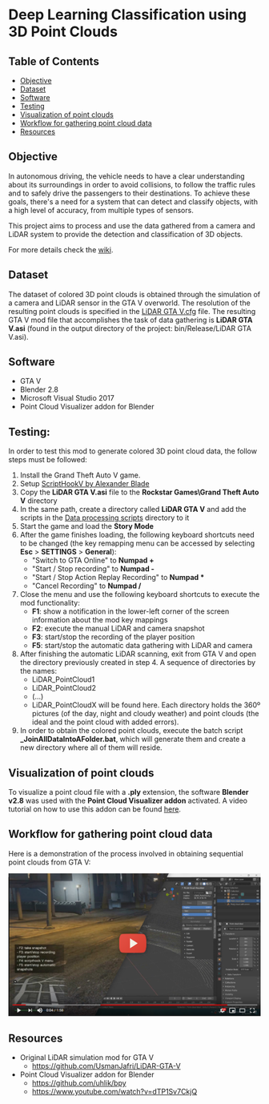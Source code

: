 # Deep Learning Classification using 3D Point Clouds 

## Table of Contents
- [Objective](#objective)
- [Dataset](#dataset)
- [Software](#software)
- [Testing](#testing)
- [Visualization of point clouds](#visualization-of-point-clouds)
- [Workflow for gathering point cloud data](#workflow-for-gathering-point-clooud-data)
- [Resources](#resources)

## Objective

In autonomous driving, the vehicle needs to have a clear understanding about its surroundings in order to avoid collisions, to follow the traffic rules and to safely drive the passengers to their destinations. To achieve these goals, there's a need for a system that can detect and classify objects, with a high level of accuracy, from multiple types of sensors. 

This project aims to process and use the data gathered from a camera and LiDAR system to provide the detection and classification of 3D objects. 

For more details check the [wiki](https://github.com/Diogo525/DL-Classification-using-3D-Point-Clouds/wiki).

## Dataset

The dataset of colored 3D point clouds is obtained through the simulation of a camera and LiDAR sensor in the GTA V overworld. The resolution of the resulting point clouds is specified in the [LiDAR GTA V.cfg](https://github.com/Diogo525/DL-Classification-using-3D-Point-Clouds/blob/master/Data%20processing%20scripts/LiDAR%20GTA%20V.cfg) file. The resulting GTA V mod file that accomplishes the task of data gathering is **LiDAR GTA V.asi** (found in the output directory of the project: bin/Release/LiDAR GTA V.asi).

## Software

- GTA V
- Blender 2.8
- Microsoft Visual Studio 2017
- Point Cloud Visualizer addon for Blender


## Testing:

In order to test this mod to generate colored 3D point cloud data, the follow steps must be followed:

1. Install the Grand Theft Auto V game.
2. Setup [ScriptHookV by Alexander Blade](http://www.dev-c.com/gtav/scripthookv/)
3. Copy the **LiDAR GTA V.asi** file to the **Rockstar Games\Grand Theft Auto V** directory
4. In the same path, create a directory called **LiDAR GTA V** and add the scripts in the [Data processing scripts](https://github.com/Diogo525/DL-Classification-using-3D-Point-Clouds/tree/master/Data%20processing%20scripts) directory to it
5. Start the game and load the **Story Mode**
6. After the game finishes loading, the following keyboard shortcuts need to be changed (the key remapping menu can be accessed by selecting **Esc** > **SETTINGS** > **General**):
    - "Switch to GTA Online" to **Numpad +**
    - "Start / Stop recording" to **Numpad -**
    - "Start / Stop Action Replay Recording" to **Numpad &ast;**
    - "Cancel Recording" to **Numpad /**
7. Close the menu and use the following keyboard shortcuts to execute the mod functionality:
    - **F1**: show a notification in the lower-left corner of the screen information about the mod key mappings
    - **F2**: execute the manual LiDAR and camera snapshot
    - **F3**: start/stop the recording of the player position
    - **F5**: start/stop the automatic data gathering with LiDAR and camera
8. After finishing the automatic LiDAR scanning, exit from GTA V and open the directory previously created in step 4. A sequence of directories by the names:
    - LiDAR_PointCloud1
    - LiDAR_PointCloud2
    - (...)
    - LiDAR_PointCloudX
will be found here. Each directory holds the 360º pictures (of the day, night and cloudy weather) and point clouds (the ideal and the point cloud with added errors). 
9. In order to obtain the colored point clouds, execute the batch script **\_JoinAllDataIntoAFolder.bat**, which will generate them and create a new directory where all of them will reside.

## Visualization of point clouds

To visualize a point cloud file with a **.ply** extension, the software **Blender v2.8** was used with the **Point Cloud Visualizer addon** activated. A video tutorial on how to use this addon can be found [here](https://www.youtube.com/watch?v=dTP1Sv7CkjQ).

## Workflow for gathering point cloud data

Here is a demonstration of the process involved in obtaining sequential point clouds from GTA V:

[![Watch the video](https://github.com/Diogo525/DL-Classification-using-3D-Point-Clouds/blob/master/_resources/thumbnail_workflow.PNG)](https://www.youtube.com/watch?v=r82ptMSAvQM)

## Resources

- Original LiDAR simulation mod for GTA V
     - https://github.com/UsmanJafri/LiDAR-GTA-V
- Point Cloud Visualizer addon for Blender
     - https://github.com/uhlik/bpy
     - https://www.youtube.com/watch?v=dTP1Sv7CkjQ
